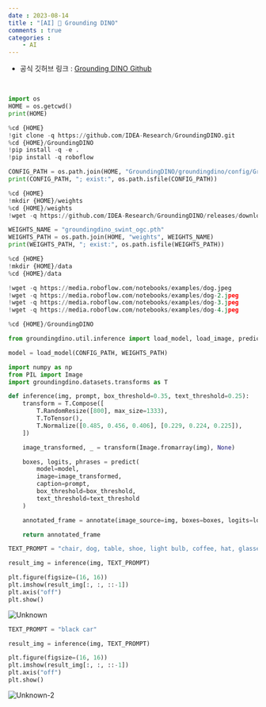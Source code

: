 ```yaml
---
date : 2023-08-14
title : "[AI] 🦕 Grounding DINO"
comments : true
categories : 
    - AI
---
```


* 공식 깃허브 링크 : [Grounding DINO Github](https://github.com/IDEA-Research/GroundingDINO)

<br>

```python
import os
HOME = os.getcwd()
print(HOME)

%cd {HOME}
!git clone -q https://github.com/IDEA-Research/GroundingDINO.git
%cd {HOME}/GroundingDINO
!pip install -q -e .
!pip install -q roboflow

CONFIG_PATH = os.path.join(HOME, "GroundingDINO/groundingdino/config/GroundingDINO_SwinT_OGC.py")
print(CONFIG_PATH, "; exist:", os.path.isfile(CONFIG_PATH))
```

```python
%cd {HOME}
!mkdir {HOME}/weights
%cd {HOME}/weights
!wget -q https://github.com/IDEA-Research/GroundingDINO/releases/download/v0.1.0-alpha/groundingdino_swint_ogc.pth

WEIGHTS_NAME = "groundingdino_swint_ogc.pth"
WEIGHTS_PATH = os.path.join(HOME, "weights", WEIGHTS_NAME)
print(WEIGHTS_PATH, "; exist:", os.path.isfile(WEIGHTS_PATH))
```

```python
%cd {HOME}
!mkdir {HOME}/data
%cd {HOME}/data

!wget -q https://media.roboflow.com/notebooks/examples/dog.jpeg
!wget -q https://media.roboflow.com/notebooks/examples/dog-2.jpeg
!wget -q https://media.roboflow.com/notebooks/examples/dog-3.jpeg
!wget -q https://media.roboflow.com/notebooks/examples/dog-4.jpeg
```

```python
%cd {HOME}/GroundingDINO

from groundingdino.util.inference import load_model, load_image, predict, annotate

model = load_model(CONFIG_PATH, WEIGHTS_PATH)
```

```python
import numpy as np
from PIL import Image
import groundingdino.datasets.transforms as T

def inference(img, prompt, box_threshold=0.35, text_threshold=0.25):
    transform = T.Compose([
        T.RandomResize([800], max_size=1333),
        T.ToTensor(),
        T.Normalize([0.485, 0.456, 0.406], [0.229, 0.224, 0.225]),
    ])

    image_transformed, _ = transform(Image.fromarray(img), None)

    boxes, logits, phrases = predict(
        model=model,
        image=image_transformed,
        caption=prompt,
        box_threshold=box_threshold,
        text_threshold=text_threshold
    )

    annotated_frame = annotate(image_source=img, boxes=boxes, logits=logits, phrases=phrases)

    return annotated_frame
```

```python
TEXT_PROMPT = "chair, dog, table, shoe, light bulb, coffee, hat, glasses, car, tail, umbrella"

result_img = inference(img, TEXT_PROMPT)

plt.figure(figsize=(16, 16))
plt.imshow(result_img[:, :, ::-1])
plt.axis("off")
plt.show()
```

![Unknown](https://github.com/Byeooon/Byeooon/assets/55019557/52309b49-8b50-4925-9977-59e20fa9ac8b)


```python
TEXT_PROMPT = "black car"

result_img = inference(img, TEXT_PROMPT)

plt.figure(figsize=(16, 16))
plt.imshow(result_img[:, :, ::-1])
plt.axis("off")
plt.show()
```

![Unknown-2](https://github.com/Byeooon/Byeooon/assets/55019557/66d066b4-807d-4566-bccf-16849fc04834)